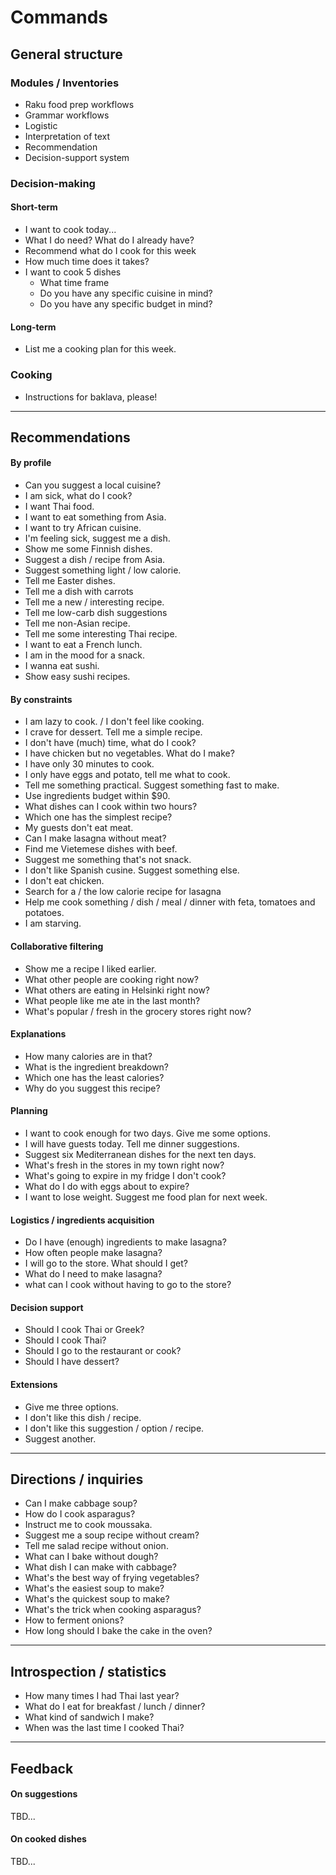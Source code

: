 # Commands

## General structure

### Modules / Inventories

- Raku food prep workflows
- Grammar workflows
- Logistic
- Interpretation of text
- Recommendation
- Decision-support system

### Decision-making

#### Short-term

- I want to cook today...
- What I do need? What do I already have?
- Recommend what do I cook for this week
- How much time does it takes?
- I want to cook 5 dishes
  - What time frame
  - Do you have any specific cuisine in mind?
  - Do you have any specific budget in mind?

#### Long-term

- List me a cooking plan for this week.

### Cooking

- Instructions for baklava, please!

-----

## Recommendations

#### By profile

- Can you suggest a local cuisine?
- I am sick, what do I cook?
- I want Thai food.
- I want to eat something from Asia.
- I want to try African cuisine.
- I'm feeling sick, suggest me a dish.
- Show me some Finnish dishes.
- Suggest a dish / recipe from Asia.
- Suggest something light / low calorie.
- Tell me Easter dishes.
- Tell me a dish with carrots
- Tell me a new / interesting recipe.
- Tell me low-carb dish suggestions
- Tell me non-Asian recipe.
- Tell me some interesting Thai recipe.
- I want to eat a French lunch.
- I am in the mood for a snack.
- I wanna eat sushi.
- Show easy sushi recipes.


#### By constraints

- I am lazy to cook. / I don't feel like cooking.
- I crave for dessert. Tell me a simple recipe.
- I don't have (much) time, what do I cook?
- I have chicken but no vegetables. What do I make?
- I have only 30 minutes to cook.
- I only have eggs and potato, tell me what to cook.
- Tell me something practical. Suggest something fast to make.
- Use ingredients budget within $90.
- What dishes can I cook within two hours?
- Which one has the simplest recipe?
- My guests don't eat meat.
- Can I make lasagna without meat?
- Find me Vietemese dishes with beef.
- Suggest me something that's not snack.
- I don't like Spanish cusine. Suggest something else.
- I don't eat chicken.
- Search for a / the low calorie recipe for lasagna
- Help me cook something / dish / meal / dinner with feta, tomatoes and potatoes.
- I am starving.



#### Collaborative filtering

- Show me a recipe I liked earlier.
- What other people are cooking right now?
- What others are eating in Helsinki right now?
- What people like me ate in the last month?
- What's popular / fresh in the grocery stores right now?

#### Explanations

- How many calories are in that?
- What is the ingredient breakdown?
- Which one has the least calories?
- Why do you suggest this recipe?

#### Planning

- I want to cook enough for two days. Give me some options.
- I will have guests today. Tell me dinner suggestions.
- Suggest six Mediterranean dishes for the next ten days.
- What's fresh in the stores in my town right now?
- What's going to expire in my fridge I don't cook?
- What do I do with eggs about to expire?
- I want to lose weight. Suggest me food plan for next week.

#### Logistics / ingredients acquisition

- Do I have (enough) ingredients to make lasagna?
- How often people make lasagna?
- I will go to the store. What should I get?
- What do I need to make lasagna?
- what can I cook without having to go to the store?

#### Decision support

- Should I cook Thai or Greek?
- Should I cook Thai?
- Should I go to the restaurant or cook?
- Should I have dessert?

#### Extensions

- Give me three options.
- I don't like this dish / recipe.
- I don't like this suggestion / option / recipe.
- Suggest another.

-----

## Directions / inquiries

- Can I make cabbage soup?
- How do I cook asparagus?
- Instruct me to cook moussaka.
- Suggest me a soup recipe without cream?
- Tell me salad recipe without onion.
- What can I bake without dough?
- What dish I can make with cabbage?
- What's the best way of frying vegetables?
- What's the easiest soup to make?
- What's the quickest soup to make?
- What's the trick when cooking asparagus?
- How to ferment onions?
- How long should I bake the cake in the oven?
-----

## Introspection / statistics

- How many times I had Thai last year?
- What do I eat for breakfast / lunch / dinner?
- What kind of sandwich I make?
- When was the last time I cooked Thai?

-----

## Feedback

#### On suggestions

TBD...

#### On cooked dishes

TBD...
